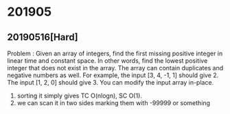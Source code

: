 # 201905

## 20190516[Hard]
Problem : Given an array of integers, find the first missing positive integer in linear time and constant space. In other words, find the lowest positive integer that does not exist in the array. The array can contain duplicates and negative numbers as well.
For example, the input [3, 4, -1, 1] should give 2. The input [1, 2, 0] should give 3.
You can modify the input array in-place.

1. sorting it simply gives TC O(nlogn), SC O(1).
2. we can scan it in two sides marking them with -99999 or something
